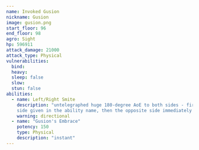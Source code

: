```yaml
---
name: Invoked Gusion
nickname: Gusion
image: gusion.png
start_floor: 96
end_floor: 98
agro: Sight
hp: 596911
attack_damage: 21000
attack_type: Physical
vulnerabilities:
  bind: 
  heavy: 
  sleep: false
  slow: 
  stun: false
abilities:
  - name: Left/Right Smite
    description: "untelegraphed huge 180-degree AoE to both sides - first the
    side given in the ability name, then the opposite side immediately after"
    warning: directional
  - name: "Gusion's Embrace"
    potency: 150
    type: Physical
    description: "instant"
---
```

